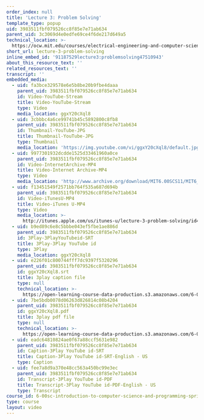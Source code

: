 ```yaml
---
order_index: null
title: 'Lecture 3: Problem Solving'
template_type: popup
uid: 3983511fbf079526cc8f85e7e71ab634
parent_uid: 3c3069d4e0edfe69ce4f6de217d649a5
technical_location: >-
  https://ocw.mit.edu/courses/electrical-engineering-and-computer-science/6-00sc-introduction-to-computer-science-and-programming-spring-2011/unit-1/lecture-3-problem-solving/lecture-3-problem-solving
short_url: lecture-3-problem-solving
inline_embed_id: '91187529lecture3:problemsolving47510943'
about_this_resource_text: ''
related_resources_text: ''
transcript: ''
embedded_media:
  - uid: fa3bce329578e6e5b8be20b9fbe4daaa
    parent_uid: 3983511fbf079526cc8f85e7e71ab634
    id: Video-YouTube-Stream
    title: Video-YouTube-Stream
    type: Video
    media_location: ggxY20cXql8
  - uid: 3cbbbc4a6ce99741b45c5892800c8fb8
    parent_uid: 3983511fbf079526cc8f85e7e71ab634
    id: Thumbnail-YouTube-JPG
    title: Thumbnail-YouTube-JPG
    type: Thumbnail
    media_location: 'https://img.youtube.com/vi/ggxY20cXql8/default.jpg'
  - uid: 9977301932dcdde1525d33461960a0ce
    parent_uid: 3983511fbf079526cc8f85e7e71ab634
    id: Video-InternetArchive-MP4
    title: Video-Internet Archive-MP4
    type: Video
    media_location: 'http://www.archive.org/download/MIT6.00SCS11/MIT6_00SCS11_lec03_300k.mp4'
  - uid: f13451549f2571bb764f535a687d694b
    parent_uid: 3983511fbf079526cc8f85e7e71ab634
    id: Video-iTunesU-MP4
    title: Video-iTunes U-MP4
    type: Video
    media_location: >-
      http://itunes.apple.com/us/itunes-u/lecture-3-problem-solving/id499270153?i=110101035
  - uid: b9ed89c6e8c5bbbe043ef5fbe1ae886d
    parent_uid: 3983511fbf079526cc8f85e7e71ab634
    id: 3Play-3PlayYouTubeid-SRT
    title: 3Play-3Play YouTube id
    type: 3Play
    media_location: ggxY20cXql8
  - uid: e226f01c800744fff7dc9397f5320296
    parent_uid: 3983511fbf079526cc8f85e7e71ab634
    id: ggxY20cXql8.srt
    title: 3play caption file
    type: null
    technical_location: >-
      https://open-learning-course-data-production.s3.amazonaws.com/6-00sc-introduction-to-computer-science-and-programming-spring-2011/e226f01c800744fff7dc9397f5320296_ggxY20cXql8.srt
  - uid: 7be5bdb0078d06263d826814c08b4204
    parent_uid: 3983511fbf079526cc8f85e7e71ab634
    id: ggxY20cXql8.pdf
    title: 3play pdf file
    type: null
    technical_location: >-
      https://open-learning-course-data-production.s3.amazonaws.com/6-00sc-introduction-to-computer-science-and-programming-spring-2011/7be5bdb0078d06263d826814c08b4204_ggxY20cXql8.pdf
  - uid: eadc64810824ae0f67a88ccf5631e982
    parent_uid: 3983511fbf079526cc8f85e7e71ab634
    id: Caption-3Play YouTube id-SRT
    title: Caption-3Play YouTube id-SRT-English - US
    type: Caption
  - uid: fee7a8d9a370e48cc563a450bc99e3ec
    parent_uid: 3983511fbf079526cc8f85e7e71ab634
    id: Transcript-3Play YouTube id-PDF
    title: Transcript-3Play YouTube id-PDF-English - US
    type: Transcript
course_id: 6-00sc-introduction-to-computer-science-and-programming-spring-2011
type: course
layout: video
---
```

